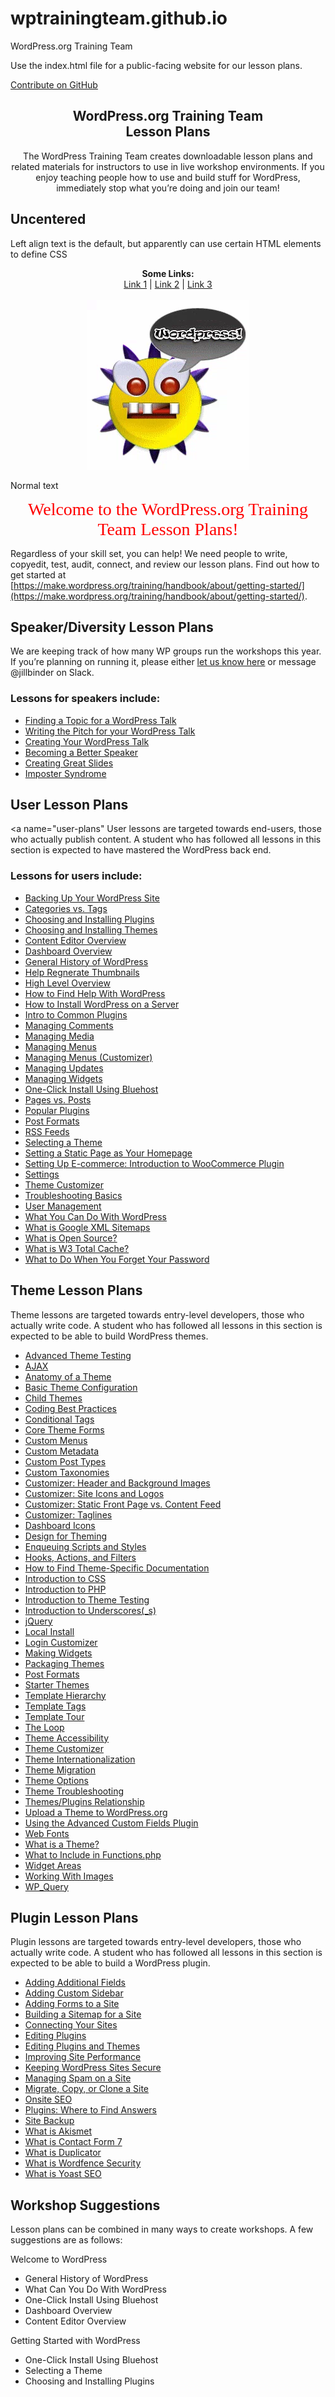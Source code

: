 # wptrainingteam.github.io
WordPress.org Training Team

Use the index.html file for a public-facing website for our lesson plans.

[Contribute on GitHub](https://github.com/wptrainingteam)

<div style="text-align:center">
<h2>WordPress.org Training Team<br>Lesson Plans
</div>

<div style="text-align:center">The WordPress Training Team creates downloadable lesson plans and related materials for instructors to use in live workshop environments. If you enjoy teaching people how to use and build stuff for WordPress, immediately stop what you’re doing and join our team!</div>

## Uncentered
Left align text is the default, but apparently can use certain HTML elements to define CSS

<p align="center">
  <b>Some Links:</b><br>
  <a href="#user-plans">Link 1</a> |
  <a href="#">Link 2</a> |
  <a href="#">Link 3</a>
  <br><br>
  <img src="images/giphy-wp-hacked.gif">
</p>

Normal text
<div style="text-align:center">
<span style="color:red; font-family:Georgia; font-size:2em;">Welcome to the WordPress.org Training<br> Team Lesson Plans!</span>
</div>


Regardless of your skill set, you can help! We need people to write, copyedit, test, audit, connect, and review our lesson plans. Find out how to get started at [https://make.wordpress.org/training/handbook/about/getting-started/](https://make.wordpress.org/training/handbook/about/getting-started/).

## Speaker/Diversity Lesson Plans

We are keeping track of how many WP groups run the workshops this year. If you’re planning on running it, please either [let us know here](https://make.wordpress.org/community/handbook/meetup-organizer/event-formats/diversity-speaker-training-workshop/) or message @jillbinder on Slack.

### Lessons for speakers include:

*   [Finding a Topic for a WordPress Talk](https://github.com/wptrainingteam/finding-a-topic-for-a-wordpress-talk)
*   [Writing the Pitch for your WordPress Talk](https://github.com/wptrainingteam/writing-the-pitch-for-your-wordpress-talk)
*   [Creating Your WordPress Talk](https://github.com/wptrainingteam/creating-your-wordpress-talk)
*   [Becoming a Better Speaker](https://github.com/wptrainingteam/becoming-a-better-speaker)
*   [Creating Great Slides](https://github.com/wptrainingteam/creating-great-slides)
*   [Imposter Syndrome](https://github.com/wptrainingteam/imposter-syndrome)

## User Lesson Plans
<a name="user-plans"
User lessons are targeted towards end-users, those who actually publish content. A student who has followed all lessons in this section is expected to have mastered the WordPress back end.

### Lessons for users include:

*   [Backing Up Your WordPress Site](https://github.com/wptrainingteam/backing-up-your-wordpress-site)
*   [Categories vs. Tags](https://github.com/wptrainingteam/categories-versus-tags)
*   [Choosing and Installing Plugins](https://github.com/wptrainingteam/choosing-and-installing-plugins)
*   [Choosing and Installing Themes](https://github.com/wptrainingteam/choosing-and-installing-themes)
*   [Content Editor Overview](https://github.com/wptrainingteam/content-editor-overview)
*   [Dashboard Overview](https://github.com/wptrainingteam/dashboard-overview)
*   [General History of WordPress](https://github.com/wptrainingteam/general-history-of-wordpress)
*   [Help Regnerate Thumbnails](https://github.com/wptrainingteam/help-regenerate-thumbnails)
*   [High Level Overview](https://github.com/wptrainingteam/high-level-overview)
*   [How to Find Help With WordPress](https://github.com/wptrainingteam/how-to-find-help-with-wordpress)
*   [How to Install WordPress on a Server](https://github.com/wptrainingteam/how-to-install-wordpress-on-a-server)
*   [Intro to Common Plugins](https://github.com/wptrainingteam/introduction-to-common-plugins)
*   [Managing Comments](https://github.com/wptrainingteam/managing-comments)
*   [Managing Media](https://github.com/wptrainingteam/managing-media)
*   [Managing Menus](https://github.com/wptrainingteam/managing-menus)
*   [Managing Menus (Customizer)](https://github.com/wptrainingteam/managing-menus-using-the-customizer)
*   [Managing Updates](https://github.com/wptrainingteam/managing-updates)
*   [Managing Widgets](https://github.com/wptrainingteam/managing-widgets)
*   [One-Click Install Using Bluehost](https://github.com/wptrainingteam/one-click-install-using-bluehost)
*   [Pages vs. Posts](https://github.com/wptrainingteam/pages-versus-posts)
*   [Popular Plugins](https://github.com/wptrainingteam/popular-plugins)
*   [Post Formats](https://github.com/wptrainingteam/post-formats-user)
*   [RSS Feeds](https://github.com/wptrainingteam/rss-feeds)
*   [Selecting a Theme](https://github.com/wptrainingteam/selecting-a-theme)
*   [Setting a Static Page as Your Homepage](https://github.com/wptrainingteam/setting-a-static-page-as-your-homepage)
*   [Setting Up E-commerce: Introduction to WooCommerce Plugin](https://github.com/wptrainingteam/setting-up-ecommerce-using-woocommerce)
*   [Settings](https://github.com/wptrainingteam/settings)
*   [Theme Customizer](https://github.com/wptrainingteam/theme-customizer-user)
*   [Troubleshooting Basics](https://github.com/wptrainingteam/troubleshooting-basics)
*   [User Management](https://github.com/wptrainingteam/user-management)
*   [What You Can Do With WordPress](https://github.com/wptrainingteam/what-you-can-do-with-wordpress)
*   [What is Google XML Sitemaps](https://github.com/wptrainingteam/what-are-google-xml-sitemaps)
*   [What is Open Source?](https://github.com/wptrainingteam/what-is-open-source)
*   [What is W3 Total Cache?](https://github.com/wptrainingteam/what-is-w3-total-cache)
*   [What to Do When You Forget Your Password](https://github.com/wptrainingteam/what-to-do-when-you-forget-your-password)

## Theme Lesson Plans

Theme lessons are targeted towards entry-level developers, those who actually write code. A student who has followed all lessons in this section is expected to be able to build WordPress themes.

*   [Advanced Theme Testing](https://github.com/wptrainingteam/advanced-theme-testing)
*   [AJAX](https://github.com/wptrainingteam/ajax)
*   [Anatomy of a Theme](https://github.com/wptrainingteam/anatomy-of-a-theme)
*   [Basic Theme Configuration](https://github.com/wptrainingteam/basic-theme-configuration)
*   [Child Themes](https://github.com/wptrainingteam/child-themes)
*   [Coding Best Practices](https://github.com/wptrainingteam/coding-best-practices)
*   [Conditional Tags](https://github.com/wptrainingteam/conditional-tags)
*   [Core Theme Forms](https://github.com/wptrainingteam/core-theme-forms)
*   [Custom Menus](https://github.com/wptrainingteam/custom-menus)
*   [Custom Metadata](https://github.com/wptrainingteam/custom-metadata)
*   [Custom Post Types](https://github.com/wptrainingteam/custom-post-types)
*   [Custom Taxonomies](https://github.com/wptrainingteam/custom-taxonomies)
*   [Customizer: Header and Background Images](https://github.com/wptrainingteam/customizer-header-background-images)
*   [Customizer: Site Icons and Logos](https://github.com/wptrainingteam/customizer-site-icons-and-logo)
*   [Customizer: Static Front Page vs. Content Feed](https://github.com/wptrainingteam/customizer-static-versus-content-front-page)
*   [Customizer: Taglines](https://github.com/wptrainingteam/customizer-taglines)
*   [Dashboard Icons](https://github.com/wptrainingteam/dashboard-icons)
*   [Design for Theming](https://github.com/wptrainingteam/design-for-theming)
*   [Enqueuing Scripts and Styles](https://github.com/wptrainingteam/enqueueing-scripts-and-styles)
*   [Hooks, Actions, and Filters](https://github.com/wptrainingteam/hooks-actions-filters)
*   [How to Find Theme-Specific Documentation](https://github.com/wptrainingteam/how-to-find-theme-specific-documentation)
*   [Introduction to CSS](https://github.com/wptrainingteam/introduction-to-css)
*   [Introduction to PHP](https://github.com/wptrainingteam/introduction-to-php)
*   [Introduction to Theme Testing](https://github.com/wptrainingteam/introduction-to-theme-testing)
*   [Introduction to Underscores(_s)](https://github.com/wptrainingteam/introduction-to-underscores)
*   [jQuery](https://github.com/wptrainingteam/jquery)
*   [Local Install](https://github.com/wptrainingteam/local-install)
*   [Login Customizer](https://github.com/wptrainingteam/login-customizer)
*   [Making Widgets](https://github.com/wptrainingteam/making-widgets)
*   [Packaging Themes](https://github.com/wptrainingteam/packaging-themes)
*   [Post Formats](https://github.com/wptrainingteam/post-formats-theme)
*   [Starter Themes](https://github.com/wptrainingteam/starter-themes)
*   [Template Hierarchy](https://github.com/wptrainingteam/template-hierarchy)
*   [Template Tags](https://github.com/wptrainingteam/template-tags)
*   [Template Tour](https://github.com/wptrainingteam/template-tour)
*   [The Loop](https://github.com/wptrainingteam/the-loop)
*   [Theme Accessibility](https://github.com/wptrainingteam/theme-accessibility)
*   [Theme Customizer](https://github.com/wptrainingteam/theme-customizer-theme)
*   [Theme Internationalization](https://github.com/wptrainingteam/theme-internationalization)
*   [Theme Migration](https://github.com/wptrainingteam/theme-migration)
*   [Theme Options](https://github.com/wptrainingteam/theme-options)
*   [Theme Troubleshooting](https://github.com/wptrainingteam/theme-troubleshooting)
*   [Themes/Plugins Relationship](https://github.com/wptrainingteam/themes-plugins-relationship)
*   [Upload a Theme to WordPress.org](https://github.com/wptrainingteam/upload-a-theme-to-the-wordpress-repository)
*   [Using the Advanced Custom Fields Plugin](https://github.com/wptrainingteam/using-the-advanced-custom-fields-plugin)
*   [Web Fonts](https://github.com/wptrainingteam/web-fonts)
*   [What is a Theme?](https://github.com/wptrainingteam/what-is-a-theme)
*   [What to Include in Functions.php](https://github.com/wptrainingteam/what-to-include-in-functions-dot-php-file)
*   [Widget Areas](https://github.com/wptrainingteam/widget-areas)
*   [Working With Images](https://github.com/wptrainingteam/working-with-images)
*   [WP_Query](https://github.com/wptrainingteam/wp-query)

## Plugin Lesson Plans

Plugin lessons are targeted towards entry-level developers, those who actually write code. A student who has followed all lessons in this section is expected to be able to build a WordPress plugin.

*   [Adding Additional Fields](https://github.com/wptrainingteam/adding-additional-fields)
*   [Adding Custom Sidebar](https://github.com/wptrainingteam/adding-custom-sidebars)
*   [Adding Forms to a Site](https://github.com/wptrainingteam/adding-forms-to-a-site)
*   [Building a Sitemap for a Site](https://github.com/wptrainingteam/building-a-sitemap-for-a-site)
*   [Connecting Your Sites](https://github.com/wptrainingteam/connecting-your-sites)
*   [Editing Plugins](https://github.com/wptrainingteam/editing-plugins)
*   [Editing Plugins and Themes](https://github.com/wptrainingteam/editing-plugins-and-themes)
*   [Improving Site Performance](https://github.com/wptrainingteam/improving-site-performance)
*   [Keeping WordPress Sites Secure](https://github.com/wptrainingteam/keeping-wordpress-sites-secure)
*   [Managing Spam on a Site](https://github.com/wptrainingteam/managing-spam-on-a-site)
*   [Migrate, Copy, or Clone a Site](https://github.com/wptrainingteam/migrate-copy-or-clone-a-site)
*   [Onsite SEO](https://github.com/wptrainingteam/onsite-seo)
*   [Plugins: Where to Find Answers](https://github.com/wptrainingteam/plugins-where-to-find-answers)
*   [Site Backup](https://github.com/wptrainingteam/site-backup)
*   [What is Akismet](https://github.com/wptrainingteam/what-is-akismet)
*   [What is Contact Form 7](https://github.com/wptrainingteam/what-is-contact-form-7)
*   [What is Duplicator](https://github.com/wptrainingteam/what-is-duplicator)
*   [What is Wordfence Security](https://github.com/wptrainingteam/what-is-wordfence-security)
*   [What is Yoast SEO](https://github.com/wptrainingteam/what-is-yoast-seo)

## Workshop Suggestions

Lesson plans can be combined in many ways to create workshops. A few suggestions are as follows:

Welcome to WordPress

*   General History of WordPress
*   What Can You Do With WordPress
*   One-Click Install Using Bluehost
*   Dashboard Overview
*   Content Editor Overview

Getting Started with WordPress

*   One-Click Install Using Bluehost
*   Selecting a Theme
*   Choosing and Installing Plugins

</section>

</div>
